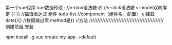 第一个vue程序
vue数据传递
:  //v-bind语法糖
@  //v-click语法糖
v-model双向绑定
{{ }}  //插值表达式
组件 todo-list  //component（组件名，配置）
el挂载  
date(){}  //数据输出项
method是{}  //方法
//////////////////////////////////////////////
创建项目,安装

npm install -g
vue create my-app
->default
